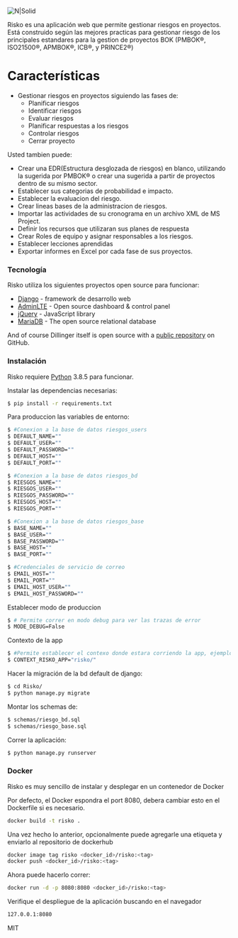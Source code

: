 ![N|Solid](https://1.bp.blogspot.com/-CMtGQekT8IA/X4d2RH-NtOI/AAAAAAAABJo/Y256t7u0-gs_DxRAmdmxugjgFVWU3vX6QCLcBGAsYHQ/s0/logo_size.jpg)

Risko es una aplicación web que permite gestionar riesgos en proyectos. Está construido según las mejores practicas para gestionar riesgo de los principales estandares para la gestion de proyectos BOK (PMBOK®, ISO21500®, APMBOK®, ICB®, y PRINCE2®)
 

# Características

  - Gestionar riesgos en proyectos siguiendo las fases de:
    - Planificar riesgos
    - Identificar riesgos
    - Evaluar riesgos
    - Planificar respuestas a los riesgos
    - Controlar riesgos
    - Cerrar proyecto

Usted tambien puede:
  - Crear una EDR(Estructura desglozada de riesgos) en blanco, utilizando la sugerida por PMBOK® o crear una sugerida a partir de proyectos dentro de su mismo sector.
  - Establecer sus categorias de probabilidad e impacto.
  - Establecer la evaluacion del riesgo.
  - Crear lineas bases de la administracion de riesgos.
  - Importar las actividades de su cronograma en un archivo XML de MS Project.
  - Definir los recursos que utilizaran sus planes de respuesta
  - Crear Roles de equipo y asignar responsables a los riesgos.
  - Establecer lecciones aprendidas
  - Exportar informes en Excel por cada fase de sus proyectos.

### Tecnología

Risko utiliza los siguientes proyectos open source para funcionar:

* [Django](https://www.djangoproject.com/) - framework de desarrollo web
* [AdminLTE](https://adminlte.io/) - Open source dashboard & control panel 
* [jQuery] - JavaScript library
* [MariaDB](https://mariadb.org/) - The open source relational database

And of course Dillinger itself is open source with a [public repository][dill]
 on GitHub.

### Instalación

Risko requiere [Python](https://www.python.org/) 3.8.5 para funcionar.

Instalar las dependencias necesarias:

```sh
$ pip install -r requirements.txt
```

Para produccion las variables de entorno:

```sh
$ #Conexion a la base de datos riesgos_users
$ DEFAULT_NAME=""
$ DEFAULT_USER=""
$ DEFAULT_PASSWORD=""
$ DEFAULT_HOST=""
$ DEFAULT_PORT=""
```
```sh
$ #Conexion a la base de datos riesgos_bd
$ RIESGOS_NAME=""
$ RIESGOS_USER=""
$ RIESGOS_PASSWORD=""
$ RIESGOS_HOST=""
$ RIESGOS_PORT=""
```
```sh
$ #Conexion a la base de datos riesgos_base
$ BASE_NAME=""
$ BASE_USER=""
$ BASE_PASSWORD=""
$ BASE_HOST=""
$ BASE_PORT=""
```
```sh
$ #Credenciales de servicio de correo
$ EMAIL_HOST=""
$ EMAIL_PORT=""
$ EMAIL_HOST_USER=""
$ EMAIL_HOST_PASSWORD=""

```

Establecer modo de produccion
```sh
$ # Permite correr en modo debug para ver las trazas de error
$ MODE_DEBUG=False
```

Contexto de la app
```sh
$ #Permite establecer el contexo donde estara corriendo la app, ejemplo: <>/<>/<>/
$ CONTEXT_RISKO_APP="risko/"
```

Hacer la migración de la bd default de django:

```sh
$ cd Risko/
$ python manage.py migrate 
```

Montar los schemas de:

```sh
$ schemas/riesgo_bd.sql
$ schemas/riesgo_base.sql
```
Correr la aplicación:

```sh
$ python manage.py runserver
```
### Docker
Risko es muy sencillo de instalar y desplegar en un contenedor de Docker

Por defecto, el Docker espondra el port 8080, debera cambiar esto en el Dockerfile si es necesario.

```sh
docker build -t risko .
```
Una vez hecho lo anterior, opcionalmente puede agregarle una etiqueta y enviarlo al repositorio de dockerhub

```sh
docker image tag risko <docker_id>/risko:<tag>
docker push <docker_id>/risko:<tag>
```
Ahora puede hacerlo correr:
```sh
docker run -d -p 8080:8080 <docker_id>/risko:<tag> 
```
Verifique el despliegue de la aplicación buscando en el navegador

```sh
127.0.0.1:8080
```

MIT

[//]: # (These are reference links used in the body of this note and get stripped out when the markdown processor does its job. There is no need to format nicely because it shouldn't be seen. Thanks SO - http://stackoverflow.com/questions/4823468/store-comments-in-markdown-syntax)


   [dill]: <https://github.com/joemccann/dillinger>
   [git-repo-url]: <https://github.com/joemccann/dillinger.git>
   [john gruber]: <http://daringfireball.net>
   [df1]: <http://daringfireball.net/projects/markdown/>
   [markdown-it]: <https://github.com/markdown-it/markdown-it>
   [Ace Editor]: <http://ace.ajax.org>
   [node.js]: <http://nodejs.org>
   [Twitter Bootstrap]: <http://twitter.github.com/bootstrap/>
   [jQuery]: <http://jquery.com>
   [@tjholowaychuk]: <http://twitter.com/tjholowaychuk>
   [express]: <http://expressjs.com>
   [AngularJS]: <http://angularjs.org>
   [Gulp]: <http://gulpjs.com>

   [PlDb]: <https://github.com/joemccann/dillinger/tree/master/plugins/dropbox/README.md>
   [PlGh]: <https://github.com/joemccann/dillinger/tree/master/plugins/github/README.md>
   [PlGd]: <https://github.com/joemccann/dillinger/tree/master/plugins/googledrive/README.md>
   [PlOd]: <https://github.com/joemccann/dillinger/tree/master/plugins/onedrive/README.md>
   [PlMe]: <https://github.com/joemccann/dillinger/tree/master/plugins/medium/README.md>
   [PlGa]: <https://github.com/RahulHP/dillinger/blob/master/plugins/googleanalytics/README.md>
